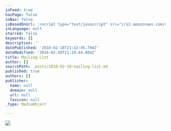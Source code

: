 ```yaml
---
inFeed: true
hasPage: false
inNav: false
isBasedOnUrl: '<script type="text/javascript" src="//s3.amazonaws.com/downloads.mailchimp.com/js/signup-forms/popup/embed.js" data-dojo-config="usePlainJson: true, isDebug: false"></script><script type="text/javascript">require(["mojo/signup-forms/Loader"], function(L) { L.start({"baseUrl":"mc.us12.list-manage.com","uuid":"3c8c59e4f9fe359bc873d312d","lid":"8d17cd50a5"}) })</script>'
inLanguage: null
starred: false
keywords: []
description: ''
datePublished: '2016-02-18T21:42:45.794Z'
dateModified: '2016-02-18T21:19:44.404Z'
title: Mailing List
author: []
sourcePath: _posts/2016-02-18-mailing-list.md
published: true
authors: []
publisher:
  name: null
  domain: null
  url: null
  favicon: null
_type: MediaObject

---
```

![](https://s3-us-west-2.amazonaws.com/the-grid-img/p/e45ced30f56f1042eb4289940755b7f4c9865742.jpg)